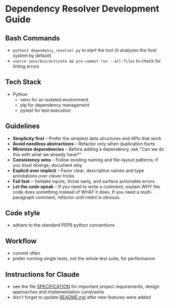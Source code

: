 # Dependency Resolver Development Guide

## Bash Commands

- `python3 dependency_resolver.py` to start the tool (it analyzes the host system by default)
- `source venv/bin/activate && pre-commit run --all-files` to check for linting errors

## Tech Stack

- Python
  - venv for an isolated environment
  - pip for dependency management
  - pytest for test execution

## Guidelines

- **Simplicity first** – Prefer the simplest data structures and APIs that work
- **Avoid needless abstractions** – Refactor only when duplication hurts
- **Minimize dependencies** – Before adding a dependency, ask "Can we do this with what we already have?"
- **Consistency wins** – Follow existing naming and file-layout patterns; if you must diverge, document why
- **Explicit over implicit** – Favor clear, descriptive names and type annotations over clever tricks
- **Fail fast** – Validate inputs, throw early, and surface actionable errors
- **Let the code speak** – If you need to write a comment, explain WHY the code does something instead of WHAT it does. If you need a multi-paragraph comment, refactor until intent is obvious.

## Code style

- adhere to the standard PEP8 python conventions

## Workflow

- commit often
- prefer running single tests, not the whole test suite, for performance

## Instructions for Claude

- see the file [SPECIFICATION](./SPECIFICATION.md) for important project requirements, design approaches and implementation constraints
- don't forget to update [README.md](./README.md) after new features were added
